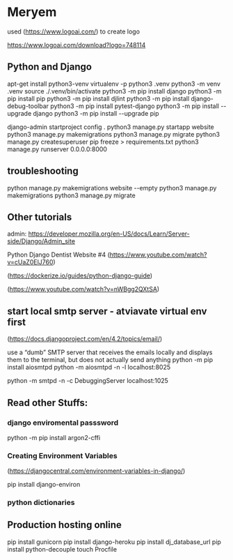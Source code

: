 # Meryem

used (https://www.logoai.com/) to create logo

https://www.logoai.com/download?logo=748114


## Python and Django

apt-get install python3-venv
virtualenv -p python3 .venv
python3 -m venv .venv
source ./.venv/bin/activate
python3 -m pip install django
python3 -m pip install pip
python3 -m pip install djlint
python3 -m pip install django-debug-toolbar
python3 -m pip install pytest-django
python3 -m pip install --upgrade django
python3 -m pip install --upgrade pip

django-admin startproject config . 
python3 manage.py startapp website 
python3 manage.py makemigrations
python3 manage.py migrate 
python3 manage.py createsuperuser
pip freeze > requirements.txt 
python3 manage.py runserver 0.0.0.0:8000


## troubleshooting
python manage.py makemigrations website --empty
python3 manage.py makemigrations
python3 manage.py migrate 





## Other tutorials
admin: 
https://developer.mozilla.org/en-US/docs/Learn/Server-side/Django/Admin_site

Python Django Dentist Website #4
(https://www.youtube.com/watch?v=cUaZ0ElJ760)

(https://dockerize.io/guides/python-django-guide)

(https://www.youtube.com/watch?v=nWBgg2QXtSA)

## start local smtp server - atviavate virtual env first
(https://docs.djangoproject.com/en/4.2/topics/email/)

use a “dumb” SMTP server that receives the emails locally and displays them to the terminal, but does not actually send anything
python -m pip install aiosmtpd
python -m aiosmtpd -n -l localhost:8025

python -m smtpd -n -c DebuggingServer localhost:1025

## Read other Stuffs:
### django enviromental passsword

python -m pip install argon2-cffi

### Creating Environment Variables
(https://djangocentral.com/environment-variables-in-django/)

pip install django-environ


### python dictionaries



## Production hosting online

pip install gunicorn
pip install django-heroku
pip install dj_database_url
pip install python-decouple
touch Procfile
